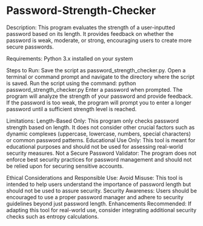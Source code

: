 # Password-Strength-Checker
Description:
This program evaluates the strength of a user-inputted password based on its length. It provides feedback on whether the password is weak, moderate, or strong, encouraging users to create more secure passwords.

Requirements:
Python 3.x installed on your system

Steps to Run:
Save the script as password_strength_checker.py.
Open a terminal or command prompt and navigate to the directory where the script is saved.
Run the script using the command: python password_strength_checker.py
Enter a password when prompted. The program will analyze the strength of your password and provide feedback.
If the password is too weak, the program will prompt you to enter a longer password until a sufficient strength level is reached.

Limitations:
Length-Based Only: This program only checks password strength based on length. It does not consider other crucial factors such as dynamic complexes (uppercase, lowercase, numbers, special characters) or common password patterns.
Educational Use Only: This tool is meant for educational purposes and should not be used for assessing real-world security measures.
Not a Secure Password Validator: The program does not enforce best security practices for password management and should not be relied upon for securing sensitive accounts.

Ethical Considerations and Responsible Use:
Avoid Misuse: This tool is intended to help users understand the importance of password length but should not be used to assure security.
Security Awareness: Users should be encouraged to use a proper password manager and adhere to security guidelines beyond just password length.
Enhancements Recommended: If adapting this tool for real-world use, consider integrating additional security checks such as entropy calculations.
